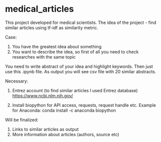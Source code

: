 # medical_articles

This project developed for medical scientists. The idea of the project - find similar articles using tf-idf as similarity metric. 

Case:
1. You have the greatest idea about something
2. You want to describe the idea, so first of all you need to check researches with the same topic

You need to write abstract of your idea and highlight keywords. Then just use this .ipynb file. 
As output you will see csv file with 20 similar abstracts.

Necessary:
1. Entrez account (to find similar articles I used Entrez database)
  https://www.ncbi.nlm.nih.gov/
  
2. Install biopython for API access, requests, request handle etc. Example for Anaconda:
  conda install -c anaconda biopython

Will be finalized:
1. Links to similar articles as output
2. More information about articles (authors, source etc)
